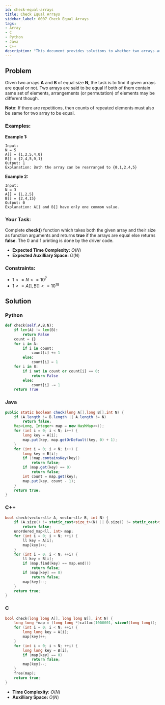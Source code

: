 ```yaml
---
id: check-equal-arrays
title: Check Equal Arrays
sidebar_label: 0007 Check Equal Arrays
tags:
- Array
- C
- Python
- Java
- C++
description: "This document provides solutions to whether two arrays are equal or not."
---
```


## Problem

Given two arrays **A** and **B** of equal size **N**, the task is to find if given arrays are equal or not. Two arrays are said to be equal if both of them contain same set of elements, arrangements (or permutation) of elements may be different though.

**Note:** If there are repetitions, then counts of repeated elements must also be same for two array to be equal.

### Examples:
**Example 1:**
```
Input:
N = 5
A[] = {1,2,5,4,0}
B[] = {2,4,5,0,1}
Output: 1
Explanation: Both the array can be rearranged to {0,1,2,4,5}
```

**Example 2:**
```
Input:
N = 3
A[] = {1,2,5}
B[] = {2,4,15}
Output: 0
Explanation: A[] and B[] have only one common value.
```

### Your Task:

Complete **check()** function which takes both the given array and their size as function arguments and returns **true** if the arrays are equal else returns **false**. The 0 and 1 printing is done by the driver code.

- **Expected Time Complexity:** $O(N)$
- **Expected Auxilliary Space:** $O(N)$

### Constraints:

- $1<=N<=10^7$
- $1<=A[],B[]<=10^{18}$

## Solution

### Python
```python
def check(self,A,B,N):
    if len(A) != len(B):
        return False
    count = {}
    for i in A:
        if i in count:
            count[i] += 1
        else:
            count[i] = 1
    for i in B:
        if i not in count or count[i] == 0:
            return False
        else:
            count[i] -= 1
    return True
```

### Java
```java
public static boolean check(long A[],long B[],int N) {
    if (A.length != B.length || A.length != N)
        return false;
    Map<Long, Integer> map = new HashMap<>();
    for (int i = 0; i < N; i++) {
        long key = A[i];
        map.put(key, map.getOrDefault(key, 0) + 1);
    }
    for (int i = 0; i < N; i++) {
        long key = B[i];
        if (!map.containsKey(key))
            return false;
        if (map.get(key) == 0)
            return false;
        int count = map.get(key);
        map.put(key, count - 1);
    }
    return true;
}
```

### C++
```cpp
bool check(vector<ll> A, vector<ll> B, int N) {
    if (A.size() != static_cast<size_t>(N) || B.size() != static_cast<size_t>(N))
        return false;
    unordered_map<ll, int> map;
    for (int i = 0; i < N; ++i) {
        ll key = A[i];
        map[key]++;
    }
    for (int i = 0; i < N; ++i) {
        ll key = B[i];
        if (map.find(key) == map.end())
            return false;
        if (map[key] == 0)
            return false;
        map[key]--;
    }
    return true;
}
```

### C
```c
bool check(long long A[], long long B[], int N) {
    long long *map = (long long *)calloc(1000001, sizeof(long long));
    for (int i = 0; i < N; ++i) {
        long long key = A[i];
        map[key]++;
    }
    for (int i = 0; i < N; ++i) {
        long long key = B[i];
        if (map[key] == 0)
            return false;
        map[key]--;
    }
    free(map); 
    return true;
}
```

- **Time Complexity:** $O(N)$
- **Auxilliary Space:** $O(N)$